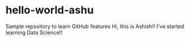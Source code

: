 # hello-world-ashu
Sample repository to learn GitHub features
Hi, this is Ashish!! I've started learning Data Science!!
